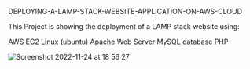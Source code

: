 DEPLOYING-A-LAMP-STACK-WEBSITE-APPLICATION-ON-AWS-CLOUD


This Project is showing the deployment of a LAMP stack website using:

AWS EC2
Linux (ubuntu)
Apache Web Server
MySQL database
PHP

![Screenshot 2022-11-24 at 18 56 27](https://user-images.githubusercontent.com/55920110/203844468-29c77241-0ff0-44e8-a4e6-83fa26e3667f.png)
